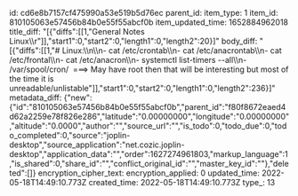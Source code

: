 id: cd6e8b7157cf475990a53e519b5d76ec
parent_id: 
item_type: 1
item_id: 810105063e57456b84b0e55f55abcf0b
item_updated_time: 1652884962018
title_diff: "[{\"diffs\":[[1,\"General Notes Linux\\\r\"]],\"start1\":0,\"start2\":0,\"length1\":0,\"length2\":20}]"
body_diff: "[{\"diffs\":[[1,\"# Linux:\\\n\\\n- cat /etc/crontab\\\n- cat /etc/anacrontab\\\n- cat /etc/frontal\\\n- cat /etc/anacron\\\n- systemctl list-timers --all\\\n- /var/spool/cron/  ===> May have root then that will be interesting but most of the time it is unreadable/unlistable\"]],\"start1\":0,\"start2\":0,\"length1\":0,\"length2\":236}]"
metadata_diff: {"new":{"id":"810105063e57456b84b0e55f55abcf0b","parent_id":"f80f8672eaed4d62a2259e78f826e286","latitude":"0.00000000","longitude":"0.00000000","altitude":"0.0000","author":"","source_url":"","is_todo":0,"todo_due":0,"todo_completed":0,"source":"joplin-desktop","source_application":"net.cozic.joplin-desktop","application_data":"","order":1627274961803,"markup_language":1,"is_shared":0,"share_id":"","conflict_original_id":"","master_key_id":""},"deleted":[]}
encryption_cipher_text: 
encryption_applied: 0
updated_time: 2022-05-18T14:49:10.773Z
created_time: 2022-05-18T14:49:10.773Z
type_: 13